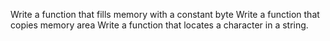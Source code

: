 Write a function that fills memory with a constant byte
Write a function that copies memory area
Write a function that locates a character in a string.